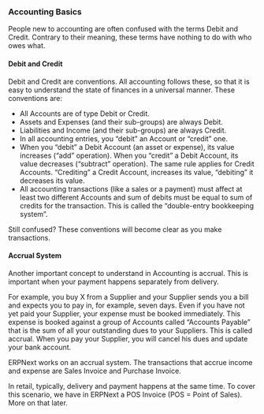 ### Accounting Basics

People new to accounting are often confused with the terms Debit and Credit.
Contrary to their meaning, these terms have nothing to do with who owes what.

#### Debit and Credit

Debit and Credit are conventions. All accounting follows these, so that it is
easy to understand the state of finances in a universal manner. These
conventions are:

  * All Accounts are of type Debit or Credit.
  * Assets and Expenses (and their sub-groups) are always Debit.
  * Liabilities and Income (and their sub-groups) are always Credit.
  * In all accounting entries, you “debit” an Account or “credit” one.
  * When you “debit” a Debit Account (an asset or expense), its value increases (“add” operation). When you “credit” a Debit Account, its value decreases (“subtract” operation). The same rule applies for Credit Accounts. “Crediting” a Credit Account, increases its value, “debiting” it decreases its value.
  * All accounting transactions (like a sales or a payment) must affect at least two different Accounts and sum of debits must be equal to sum of credits for the transaction. This is called the “double-entry bookkeeping system”.

Still confused? These conventions will become clear as you make
transactions.

#### Accrual System

Another important concept to understand in Accounting is accrual. This is
important when your payment happens separately from delivery.

For example, you buy X from a Supplier and your Supplier sends you a bill and
expects you to pay in, for example, seven days. Even if you have not yet paid
your Supplier, your expense must be booked immediately. This expense is booked
against a group of Accounts called “Accounts Payable” that is the sum of all
your outstanding dues to your Suppliers. This is called accrual. When you pay
your Supplier, you will cancel his dues and update your bank account.

ERPNext works on an accrual system. The transactions that accrue income and
expense are Sales Invoice and Purchase Invoice.

In retail, typically, delivery and payment happens at the same time. To cover
this scenario, we have in ERPNext a POS Invoice (POS = Point of Sales). More
on that later.

